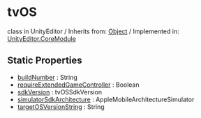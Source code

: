 # tvOS
class in UnityEditor
 / Inherits from: <a href="https://docs.unity3d.com/6000.2/Documentation/ScriptReference/Object.html">Object</a> / Implemented in: <a href="https://docs.unity3d.com/6000.2/Documentation/ScriptReference/UnityEditor.CoreModule.html">UnityEditor.CoreModule</a>

## Static Properties
- <a href="https://docs.unity3d.com/6000.2/Documentation/ScriptReference/tvOS-buildNumber.html">buildNumber</a> : String
- <a href="https://docs.unity3d.com/6000.2/Documentation/ScriptReference/tvOS-requireExtendedGameController.html">requireExtendedGameController</a> : Boolean
- <a href="https://docs.unity3d.com/6000.2/Documentation/ScriptReference/tvOS-sdkVersion.html">sdkVersion</a> : tvOSSdkVersion
- <a href="https://docs.unity3d.com/6000.2/Documentation/ScriptReference/tvOS-simulatorSdkArchitecture.html">simulatorSdkArchitecture</a> : AppleMobileArchitectureSimulator
- <a href="https://docs.unity3d.com/6000.2/Documentation/ScriptReference/tvOS-targetOSVersionString.html">targetOSVersionString</a> : String
